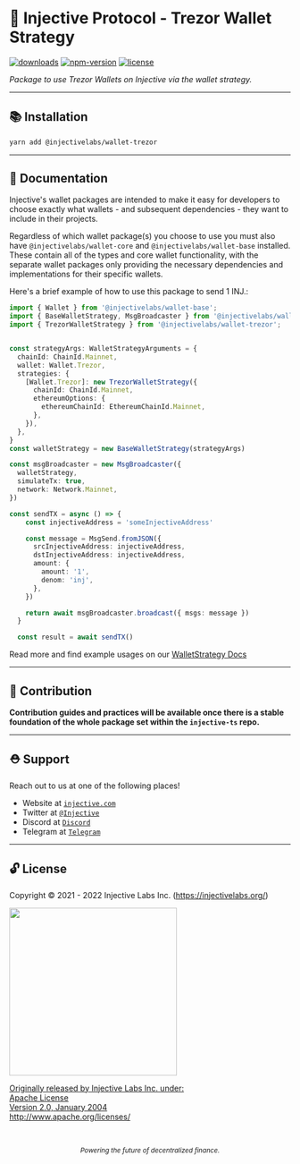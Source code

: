 # 🌟 Injective Protocol - Trezor Wallet Strategy

<!-- TODO -->

[![downloads](https://img.shields.io/npm/dm/@injectivelabs/wallet-ts.svg)](https://www.npmjs.com/package/@injectivelabs/wallet-ts)
[![npm-version](https://img.shields.io/npm/v/@injectivelabs/wallet-ts.svg)](https://www.npmjs.com/package/@injectivelabs/wallet-ts)
[![license](https://img.shields.io/npm/l/express.svg)]()

_Package to use Trezor Wallets on Injective via the wallet strategy._

---

## 📚 Installation

```bash
yarn add @injectivelabs/wallet-trezor
```

---

## 📖 Documentation

Injective's wallet packages are intended to make it easy for developers to choose exactly what wallets - and subsequent dependencies - they
want to include in their projects.

Regardless of which wallet package(s) you choose to use you must also have `@injectivelabs/wallet-core` and `@injectivelabs/wallet-base`
installed. These contain all of the types and core wallet functionality, with the separate wallet packages only providing the necessary
dependencies and implementations for their specific wallets.

Here's a brief example of how to use this package to send 1 INJ.:

```typescript
import { Wallet } from '@injectivelabs/wallet-base';
import { BaseWalletStrategy, MsgBroadcaster } from '@injectivelabs/wallet-core';
import { TrezorWalletStrategy } from '@injectivelabs/wallet-trezor';


const strategyArgs: WalletStrategyArguments = {
  chainId: ChainId.Mainnet,
  wallet: Wallet.Trezor,
  strategies: {
    [Wallet.Trezor]: new TrezorWalletStrategy({
      chainId: ChainId.Mainnet,
      ethereumOptions: {
        ethereumChainId: EthereumChainId.Mainnet,
      },
    }),
  },
}
const walletStrategy = new BaseWalletStrategy(strategyArgs)

const msgBroadcaster = new MsgBroadcaster({
  walletStrategy,
  simulateTx: true,
  network: Network.Mainnet,
})

const sendTX = async () => {
    const injectiveAddress = 'someInjectiveAddress'

    const message = MsgSend.fromJSON({
      srcInjectiveAddress: injectiveAddress,
      dstInjectiveAddress: injectiveAddress,
      amount: {
        amount: '1',
        denom: 'inj',
      },
    })

    return await msgBroadcaster.broadcast({ msgs: message })
  }

  const result = await sendTX()
```

Read more and find example usages on our [WalletStrategy Docs](https://docs.ts.injective.network/wallet/wallet-wallet-strategy)

---

## 📜 Contribution

**Contribution guides and practices will be available once there is a stable foundation of the whole package set within the `injective-ts` repo.**

---

## ⛑ Support

Reach out to us at one of the following places!

- Website at <a href="https://injective.com" target="_blank">`injective.com`</a>
- Twitter at <a href="https://twitter.com/Injective_" target="_blank">`@Injective`</a>
- Discord at <a href="https://discord.com/invite/NK4qdbv" target="_blank">`Discord`</a>
- Telegram at <a href="https://t.me/joininjective" target="_blank">`Telegram`</a>

---

## 🔓 License

Copyright © 2021 - 2022 Injective Labs Inc. (https://injectivelabs.org/)

<a href="https://iili.io/mNneZN.md.png"><img src="https://iili.io/mNneZN.md.png" style="width: 300px; max-width: 100%; height: auto" />

Originally released by Injective Labs Inc. under: <br />
Apache License <br />
Version 2.0, January 2004 <br />
http://www.apache.org/licenses/

<p>&nbsp;</p>
<div align="center">
  <sub><em>Powering the future of decentralized finance.</em></sub>
</div>
